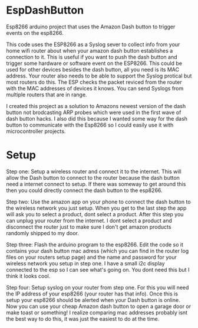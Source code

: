 # EspDashButton
Esp8266 arduino project that uses the Amazon Dash button to trigger events on the esp8266. 

This code uses the ESP8266 as a Syslog sever to collect info from your home wifi router about when your amazon dash button establishes a connection to it. This is useful if you want to push the dash button and trigger some hardware or software event on the ESP8266. This could be used for other devices besides the dash button, all you need is its MAC address. Your router also needs to be able to support the Syslog protical but most routers do this. The ESP checks the packet reviced from the router with the MAC addresses of devices it knows. You can send Syslogs from multiple routers that are in range.

I created this project as a solution to Amazons newest version of the dash button not brodcasting ARP probes which were used in the first wave of dash button hacks. I also did this because I wanted some way for the dash button to communicate with the Esp8266 so I could easily use it with microcontroller projects. 

# Setup
Step one:
Setup a wireless router and connect it to the internet. This will allow the Dash button to connect to the router because the dash button need a internet connect to setup. If there was someway to get around this then you could directly connect the dash button to the esp8266.
  
Step two: 
Use the amazon app on your phone to connect the dash button to the wireless network you just setup. When you get to the last step the app will ask you to select a product, dont select a product. After this step you can unplug your router from the internet. I dont select a product and disconnect the router just to make sure I don't get amazon products randomly shipped to my door. 
  
Step three: 
Flash the arduino program to the esp8266. Edit the code so it contains your dash button mac adress (which you can find in the router log files on your routers setup page) and the name and password for your wireless network you setup in step one. I have a small i2c display connected to the esp so I can see what's going on. You dont need this but I think it looks cool.
  
Step four:
Setup syslog on your router from step one. For this you will need the IP address of your esp8266 (your router has that info). Once this is setup your esp8266 should be alerted when your Dash button is online. Now you can use your cheap Amazon dash button to open a garage door or make toast or something! I realize comparing mac addresses probably isnt the best way to do this, it was just the easiest to do at the time.
